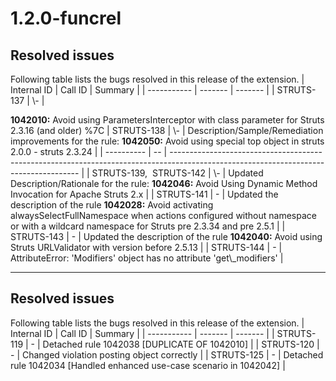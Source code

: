 # 1.2.0-funcrel

## Resolved issues

Following table lists the bugs resolved in this release of the extension.
| Internal ID | Call ID | Summary |
| ----------- | ------- | ------- |
| STRUTS-137 | \\- |

**1042010:** Avoid using ParametersInterceptor with class parameter for Struts 2.3.16 (and older) %7C
| STRUTS-138 | \\- | Description/Sample/Remediation improvements for the rule: **1042050:** Avoid using special top object in struts 2.0.0 - struts 2.3.24 |
| ---------- | -- | ------------------------------------------------------------------------------------------------------------------------------------- |
| STRUTS-139,  STRUTS-142 | \\- | Updated Description/Rationale for the rule: **1042046:** Avoid Using Dynamic Method Invocation for Apache Struts 2.x |
| STRUTS-141 | - | Updated the description of the rule **1042028:** Avoid activating alwaysSelectFullNamespace when actions configured without namespace or with a wildcard namespace for Struts pre 2.3.34 and pre 2.5.1 |
| STRUTS-143 | - | Updated the description of the rule **1042040:** Avoid using Struts URLValidator with version before 2.5.13 |
| STRUTS-144 | - | AttributeError: 'Modifiers' object has no attribute 'get\\_modifiers' |

-------------------------------------------------------------------------------------------------------
## Resolved issues

Following table lists the bugs resolved in this release of the extension.
| Internal ID | Call ID | Summary |
| ----------- | ------- | ------- |
| STRUTS-119 | - | Detached rule 1042038 [DUPLICATE OF 1042010] |
| STRUTS-120 | - | Changed violation posting object correctly |
| STRUTS-125 | - | Detached rule 1042034 [Handled enhanced use-case scenario in 1042042] |

